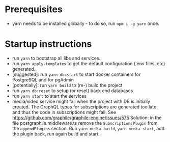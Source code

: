# Prerequisites
- yarn needs to be installed globally - to do so, run `npm i -g yarn` once.

# Startup instructions

- run `yarn` to bootstrap all libs and services.
- run `yarn apply-templates` to get the default configuration (.env files, etc)
  generated.
- [suggested]: run `yarn db:start` to start docker containers for PostgreSQL and
  for pgAdmin
- [potentially]: run `yarn build` to (re-) build the project
- run `yarn db:reset` to setup (or reset) back end databases
- run `yarn start` to start the services
- media/video service might fail when the project with DB is initially created.
  The GraphQL types for subscriptions are generated too late and thus the code
  in subscriptions might fail. See
  https://github.com/graphile/graphile-engine/issues/575 Solution: in the file
  postgraphile.middleware.ts remove the `SubscriptionsPlugin` from the
  `appendPlugins` section. Run `yarn media build`, `yarn media start`, add the
  plugin back, run again build and start.
